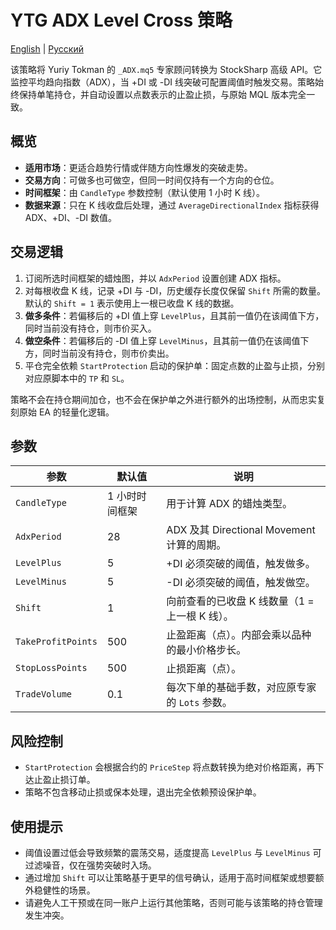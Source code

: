 # YTG ADX Level Cross 策略
[English](README.md) | [Русский](README_ru.md)

该策略将 Yuriy Tokman 的 `_ADX.mq5` 专家顾问转换为 StockSharp 高级 API。它监控平均趋向指数（ADX），当 +DI 或 -DI 线突破可配置阈值时触发交易。策略始终保持单笔持仓，并自动设置以点数表示的止盈止损，与原始 MQL 版本完全一致。

## 概览

- **适用市场**：更适合趋势行情或伴随方向性爆发的突破走势。
- **交易方向**：可做多也可做空，但同一时间仅持有一个方向的仓位。
- **时间框架**：由 `CandleType` 参数控制（默认使用 1 小时 K 线）。
- **数据来源**：只在 K 线收盘后处理，通过 `AverageDirectionalIndex` 指标获得 ADX、+DI、-DI 数值。

## 交易逻辑

1. 订阅所选时间框架的蜡烛图，并以 `AdxPeriod` 设置创建 ADX 指标。
2. 对每根收盘 K 线，记录 +DI 与 -DI，历史缓存长度仅保留 `Shift` 所需的数量。默认的 `Shift = 1` 表示使用上一根已收盘 K 线的数据。
3. **做多条件**：若偏移后的 +DI 值上穿 `LevelPlus`，且其前一值仍在该阈值下方，同时当前没有持仓，则市价买入。
4. **做空条件**：若偏移后的 -DI 值上穿 `LevelMinus`，且其前一值仍在该阈值下方，同时当前没有持仓，则市价卖出。
5. 平仓完全依赖 `StartProtection` 启动的保护单：固定点数的止盈与止损，分别对应原脚本中的 `TP` 和 `SL`。

策略不会在持仓期间加仓，也不会在保护单之外进行额外的出场控制，从而忠实复刻原始 EA 的轻量化逻辑。

## 参数

| 参数 | 默认值 | 说明 |
|------|--------|------|
| `CandleType` | 1 小时时间框架 | 用于计算 ADX 的蜡烛类型。 |
| `AdxPeriod` | 28 | ADX 及其 Directional Movement 计算的周期。 |
| `LevelPlus` | 5 | +DI 必须突破的阈值，触发做多。 |
| `LevelMinus` | 5 | -DI 必须突破的阈值，触发做空。 |
| `Shift` | 1 | 向前查看的已收盘 K 线数量（1 = 上一根 K 线）。 |
| `TakeProfitPoints` | 500 | 止盈距离（点）。内部会乘以品种的最小价格步长。 |
| `StopLossPoints` | 500 | 止损距离（点）。 |
| `TradeVolume` | 0.1 | 每次下单的基础手数，对应原专家的 `Lots` 参数。 |

## 风险控制

- `StartProtection` 会根据合约的 `PriceStep` 将点数转换为绝对价格距离，再下达止盈止损订单。
- 策略不包含移动止损或保本处理，退出完全依赖预设保护单。

## 使用提示

- 阈值设置过低会导致频繁的震荡交易，适度提高 `LevelPlus` 与 `LevelMinus` 可过滤噪音，仅在强势突破时入场。
- 通过增加 `Shift` 可以让策略基于更早的信号确认，适用于高时间框架或想要额外稳健性的场景。
- 请避免人工干预或在同一账户上运行其他策略，否则可能与该策略的持仓管理发生冲突。
